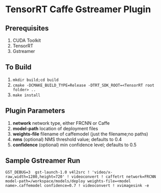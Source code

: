 # TensorRT Caffe Gstreamer Plugin

## Prerequisites
1. CUDA Toolkit
2. TensorRT
3. Gstreamer

## To Build
1. ```mkdir build;cd build```
2. ```cmake -DCMAKE_BUILD_TYPE=Release -DTRT_SDK_ROOT=<TensorRT root folder> ..```
3. ```make install```

## Plugin Parameters
1. __**network**__ network type, either FRCNN or Caffe
2. __**model-path**__ location of deployment files
3. __**weights-file**__ filename of caffemodel (just the filename;no paths)
4. __**nms**__ (optional) NMS threshold value; defaults to 0.4
5. __**confidence**__ (optional) min confidence level; defaults to 0.5 

## Sample Gstreamer Run
```GST_DEBUG=3  gst-launch-1.0 v4l2src ! 'video/x-raw,width=1280,height=720' ! videoconvert ! caffetrt network=FRCNN model-path=/workspace/models/deploy weights-file=<model name>.caffemodel confidence=0.7 ! videoconvert ! xvimagesink -e```